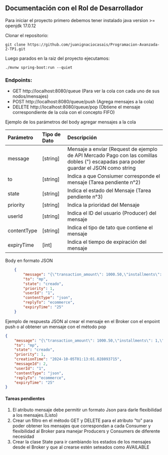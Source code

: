 ## Documentación con el Rol de Desarrollador

Para iniciar el proyecto primero debemos tener instalado java version >= openjdk 17.0.12

Clonar el repositorio:
```
git clone https://github.com/juanignaciocasais/Programacion-Avanzada-2-TP1.git
```
Luego parados en la raiz del proyecto ejecutamos:
```
./mvnw spring-boot:run --quiet
```

### Endpoints:
- GET    http://localhost:8080/queue (Para ver la cola con cada uno de sus nodos/mensajes)
- POST   http://localhost:8080/queue/push (Agrega mensajes a la cola)
- DELETE http://localhost:8080/queue/pop (Obtiene el mensaje correspondiente de la cola con el concepto FIFO)

Ejemplo de los parámetros del body agregar mensajes a la cola

| Parámetro   | Tipo de Dato  | Descripción                                                                                                                            |
|:------------|:--------------|:---------------------------------------------------------------------------------------------------------------------------------------|
| message     | [string]      | Mensaje a envíar (Request de ejemplo de API Mercado Pago con las comillas dobles (\") escapadas para poder guardar el JSON como string |
| to          | [string]      | Indica a que Consiumer corresponde el mensaje (Tarea pendiente n°2)                                                                    |
| state       | [string]      | Indica el estado del Mensaje (Tarea pendiente n°3)                                                                                     |
| priority    | [string]      | Indica la prioridad del Mensaje                                                                                                        |
| userId      | [string]      | Indica el ID del usuario (Producer) del mensaje                                                                                        |
| contentType | [string]      | Indica el tipo de tato que contiene el mensaje                                                                                         |
| expiryTime  | [int]         | Indica el tiempo de expiración del mensaje                                                                                             |

Body en formato JSON
```json
    {
        "message": "{\"transaction_amount\": 1000.50,\"installments\": 1,\"payment_method_id\": \"master\",\"issuer_id\": \"3\",\"token\": \"{{card_token_id}}\",\"external_reference\": \"PKJNWD1231\",\"notification_url\": \"https://www.yoursite.com/webhooks\",\"metadata\": {\"order_number\": \"order_PKJNWD1231\"},\"payer\": { \"first_name\": \"Juan\", \"last_name\": \"Perez\", \"email\": \"test_user_12345@testuser.com\", \"identification\": {\"type\": \"DNI\", \"number\": \"12123123\"},}",
        "to": "mp",
        "state": "creado",
        "priority": 1,
        "userId": "1",
        "contentType": "json",
        "replyTo": "ecommerce",
        "expiryTime": "25"
    }
```
Ejemplo de respuesta JSON al crear el mensaje en el Broker con el enpoint push o al obtener un mensaje con el método pop 
```json
{
    "message": "{\"transaction_amount\": 1000.50,\"installments\": 1,\"payment_method_id\": \"master\",\"issuer_id\": \"3\",\"token\": \"{{card_token_id}}\",\"external_reference\": \"PKJNWD1231\",\"notification_url\": \"https://www.yoursite.com/webhooks\",\"metadata\": {\"order_number\": \"order_PKJNWD1231\"},\"payer\": { \"first_name\": \"Juan\", \"last_name\": \"Perez\", \"email\": \"test_user_12345@testuser.com\", \"identification\": {\"type\": \"DNI\", \"number\": \"12123123\"},}",
    "to": "mp",
    "state": "creado",
    "priority": 1,
    "creationTime": "2024-10-05T01:13:01.028093715",
    "messageId": 2,
    "userId": "1",
    "contentType": "json",
    "replyTo": "ecommerce",
    "expiryTime": "25"
}
```

#### Tareas pendientes
1. El atributo mensaje debe permitir un formato Json para darle flexibilidad a los mensajes.(Listo)
2. Crear un filtro en el método GET y DELETE para el atributo "to" para poder obtener los mensajes que correspondan a 
cada Consumer y flexibilidad al Broker para manejar Producers y Consumers de diferente necesidad
3. Crear la clase State para ir cambiando los estados de los mensajes desde el Broker y que al crearse estén seteados 
como AVAILABLE


